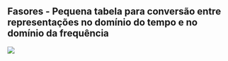 ## Fasores - Pequena tabela para conversão entre representações no domínio do tempo e no domínio da frequência

<!-- _class: transparent center -->
![](https://i.imgur.com/Vn5pbmi.png)
